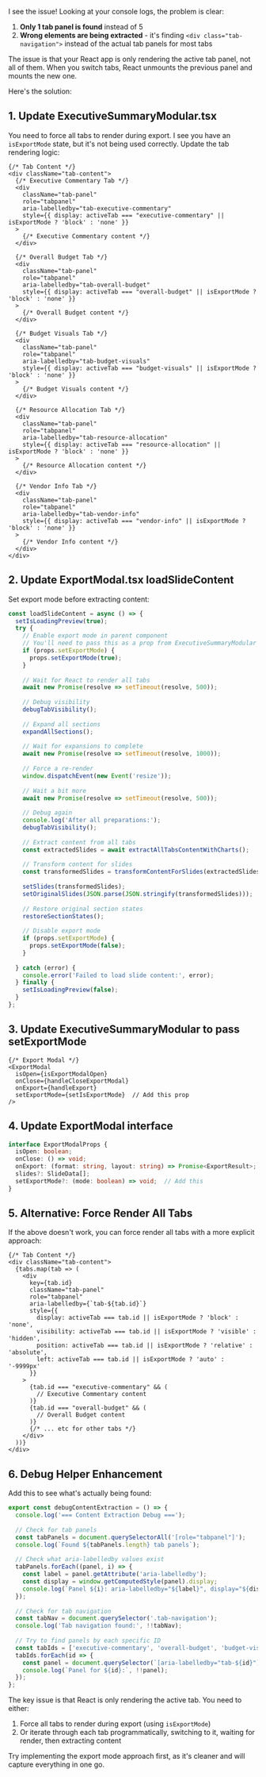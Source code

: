 I see the issue! Looking at your console logs, the problem is clear:

1. **Only 1 tab panel is found** instead of 5
2. **Wrong elements are being extracted** - it's finding `<div class="tab-navigation">` instead of the actual tab panels for most tabs

The issue is that your React app is only rendering the active tab panel, not all of them. When you switch tabs, React unmounts the previous panel and mounts the new one.

Here's the solution:

## 1. **Update ExecutiveSummaryModular.tsx**

You need to force all tabs to render during export. I see you have an `isExportMode` state, but it's not being used correctly. Update the tab rendering logic:

```tsx
{/* Tab Content */}
<div className="tab-content">
  {/* Executive Commentary Tab */}
  <div 
    className="tab-panel" 
    role="tabpanel" 
    aria-labelledby="tab-executive-commentary"
    style={{ display: activeTab === "executive-commentary" || isExportMode ? 'block' : 'none' }}
  >
    {/* Executive Commentary content */}
  </div>

  {/* Overall Budget Tab */}
  <div 
    className="tab-panel" 
    role="tabpanel" 
    aria-labelledby="tab-overall-budget"
    style={{ display: activeTab === "overall-budget" || isExportMode ? 'block' : 'none' }}
  >
    {/* Overall Budget content */}
  </div>

  {/* Budget Visuals Tab */}
  <div 
    className="tab-panel" 
    role="tabpanel" 
    aria-labelledby="tab-budget-visuals"
    style={{ display: activeTab === "budget-visuals" || isExportMode ? 'block' : 'none' }}
  >
    {/* Budget Visuals content */}
  </div>

  {/* Resource Allocation Tab */}
  <div 
    className="tab-panel" 
    role="tabpanel" 
    aria-labelledby="tab-resource-allocation"
    style={{ display: activeTab === "resource-allocation" || isExportMode ? 'block' : 'none' }}
  >
    {/* Resource Allocation content */}
  </div>

  {/* Vendor Info Tab */}
  <div 
    className="tab-panel" 
    role="tabpanel" 
    aria-labelledby="tab-vendor-info"
    style={{ display: activeTab === "vendor-info" || isExportMode ? 'block' : 'none' }}
  >
    {/* Vendor Info content */}
  </div>
</div>
```

## 2. **Update ExportModal.tsx loadSlideContent**

Set export mode before extracting content:

```typescript
const loadSlideContent = async () => {
  setIsLoadingPreview(true);
  try {
    // Enable export mode in parent component
    // You'll need to pass this as a prop from ExecutiveSummaryModular
    if (props.setExportMode) {
      props.setExportMode(true);
    }
    
    // Wait for React to render all tabs
    await new Promise(resolve => setTimeout(resolve, 500));
    
    // Debug visibility
    debugTabVisibility();
    
    // Expand all sections
    expandAllSections();
    
    // Wait for expansions to complete
    await new Promise(resolve => setTimeout(resolve, 1000));
    
    // Force a re-render
    window.dispatchEvent(new Event('resize'));
    
    // Wait a bit more
    await new Promise(resolve => setTimeout(resolve, 500));
    
    // Debug again
    console.log('After all preparations:');
    debugTabVisibility();
    
    // Extract content from all tabs
    const extractedSlides = await extractAllTabsContentWithCharts();
    
    // Transform content for slides
    const transformedSlides = transformContentForSlides(extractedSlides);
    
    setSlides(transformedSlides);
    setOriginalSlides(JSON.parse(JSON.stringify(transformedSlides)));
    
    // Restore original section states
    restoreSectionStates();
    
    // Disable export mode
    if (props.setExportMode) {
      props.setExportMode(false);
    }
    
  } catch (error) {
    console.error('Failed to load slide content:', error);
  } finally {
    setIsLoadingPreview(false);
  }
};
```

## 3. **Update ExecutiveSummaryModular to pass setExportMode**

```tsx
{/* Export Modal */}
<ExportModal
  isOpen={isExportModalOpen}
  onClose={handleCloseExportModal}
  onExport={handleExport}
  setExportMode={setIsExportMode}  // Add this prop
/>
```

## 4. **Update ExportModal interface**

```typescript
interface ExportModalProps {
  isOpen: boolean;
  onClose: () => void;
  onExport: (format: string, layout: string) => Promise<ExportResult>;
  slides?: SlideData[];
  setExportMode?: (mode: boolean) => void;  // Add this
}
```

## 5. **Alternative: Force Render All Tabs**

If the above doesn't work, you can force render all tabs with a more explicit approach:

```tsx
{/* Tab Content */}
<div className="tab-content">
  {tabs.map(tab => (
    <div
      key={tab.id}
      className="tab-panel"
      role="tabpanel"
      aria-labelledby={`tab-${tab.id}`}
      style={{
        display: activeTab === tab.id || isExportMode ? 'block' : 'none',
        visibility: activeTab === tab.id || isExportMode ? 'visible' : 'hidden',
        position: activeTab === tab.id || isExportMode ? 'relative' : 'absolute',
        left: activeTab === tab.id || isExportMode ? 'auto' : '-9999px'
      }}
    >
      {tab.id === "executive-commentary" && (
        // Executive Commentary content
      )}
      {tab.id === "overall-budget" && (
        // Overall Budget content
      )}
      {/* ... etc for other tabs */}
    </div>
  ))}
</div>
```

## 6. **Debug Helper Enhancement**

Add this to see what's actually being found:

```typescript
export const debugContentExtraction = () => {
  console.log('=== Content Extraction Debug ===');
  
  // Check for tab panels
  const tabPanels = document.querySelectorAll('[role="tabpanel"]');
  console.log(`Found ${tabPanels.length} tab panels`);
  
  // Check what aria-labelledby values exist
  tabPanels.forEach((panel, i) => {
    const label = panel.getAttribute('aria-labelledby');
    const display = window.getComputedStyle(panel).display;
    console.log(`Panel ${i}: aria-labelledby="${label}", display="${display}"`);
  });
  
  // Check for tab navigation
  const tabNav = document.querySelector('.tab-navigation');
  console.log('Tab navigation found:', !!tabNav);
  
  // Try to find panels by each specific ID
  const tabIds = ['executive-commentary', 'overall-budget', 'budget-visuals', 'resource-allocation', 'vendor-info'];
  tabIds.forEach(id => {
    const panel = document.querySelector(`[aria-labelledby="tab-${id}"]`);
    console.log(`Panel for ${id}:`, !!panel);
  });
};
```

The key issue is that React is only rendering the active tab. You need to either:
1. Force all tabs to render during export (using `isExportMode`)
2. Or iterate through each tab programmatically, switching to it, waiting for render, then extracting content

Try implementing the export mode approach first, as it's cleaner and will capture everything in one go.